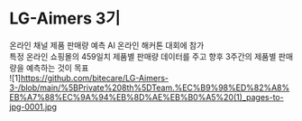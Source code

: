 # LG-Aimers 3기

온라인 채널 제품 판매량 예측 AI 온라인 해커톤 대회에 참가  
특정 온라인 쇼핑몰의 459일치 제품별 판매량 데이터를 주고 향후 3주간의 제품별 판매량을 예측하는 것이 목표  
![1]https://github.com/bitecare/LG-Aimers-3-/blob/main/%5BPrivate%208th%5DTeam.%EC%B9%98%ED%82%A8%EB%A7%88%EC%9A%94%EB%8D%AE%EB%B0%A5%20(1)_pages-to-jpg-0001.jpg

